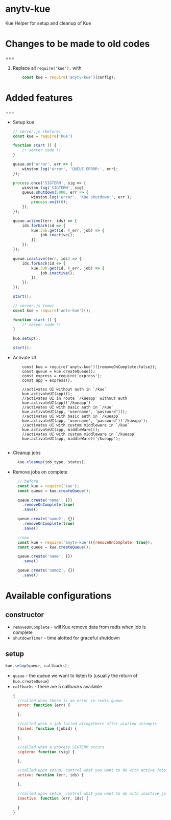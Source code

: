 # anytv-kue

Kue Helper for setup and cleanup of Kue

# Changes to be made to old codes
===

1. Replace all `require('kue');` with

    ```javascript
        const kue = require('anytv-kue')(config);
    ```

# Added features
===
- Setup kue

    ```javascript
    // server.js (before)
    const kue = require('kue')

    function start () {
        /* server code */
    }

    queue.on('error', err => {
        winston.log('error', 'QUEUE ERROR:', err);
    });

    process.once('SIGTERM', sig => {
        winston.log('SIGTERM', sig);
        queue.shutdown(5000, err => {
            winston.log('error', 'Kue shutdown:', err );
            process.exit(0);
        });
    });

    queue.active((err, ids) => {
        ids.forEach(id => {
            kue.Job.get(id, (_err, job) => {
                job.inactive();
            });
        });
    });

    queue.inactive((err, ids) => {
        ids.forEach(id => {
            kue.Job.get(id, (_err, job) => {
                job.inactive();
            });
        });
    });

    start();

    ```
    ```javascript
    // server.js (now)
    const kue = require('antv-kue')();

    function start () {
        /* server code */
    }

    kue.setup();

    start();

    ```
- Activate UI
    ```
        const kue = require('anytv-kue')({removeOnComplete:false});
        const queue = kue.createQueue();
        const express = require('express');
        const app = express();

        //activates UI without auth in `/kue`
        kue.activateUI(app)();
        //activates UI in route `/kueapp` without auth
        kue.activateUI(app)('/kueapp')
        //activates UI with basic auth in `/kue`
        kue.activateUI(app, 'username', 'password')();
        //activates UI with basic auth in `/kueapp`
        kue.activateUI(app, 'username', 'password')('/kueapp');
        //activates UI with custom middleware in `/kue`
        kue.activateUI(app, middleWare)();
        //activates UI with custom middleware in `/kueapp`
        kue.activateUI(app, middleWare)('/kueapp');


    ```
- Cleanup jobs

    ```javascript
      kue.cleanup(job_type, status);
    ```

- Remove jobs on complete
    ```javascript
      // before
      const kue = require('kue');
      const queue = kue.createQueue();

      queue.create('name', {})
        .removeOnComplete(true)
        .save()

      queue.create('name2', {})
        .removeOnComplete(true)
        .save()
    ```
    ```javascript
      //now
      const kue = require('anytv-kue')({removeOnComplete: true});
      const queue = kue.createQueue();

      queue.create('name', {})
        .save()

      queue.create('name2', {})
        .save()
    ```

# Available configurations

## constructor
- `removeOnComplete` - will Kue remove data from redis when job is complete
- `shutdownTimer` - time alotted for graceful shutdown

## setup

```javascript
kue.setup(queue, callbacks);
```

- `queue` - the queue we want to listen to (usually the return of `kue.createQueue`)
- `callbacks` - there are 5 callbacks available
    ```javascript
    {
      //called when there is an error in redis queue
      error: function (err) {

      },

      //called when a job failed altogethere after alotted attempts
      failed: function (jobid) {

      },

      //called when a process SIGTERM occurs
      sigterm: function (sig) {

      },

      //called upon setup, control what you want to do with active jobs
      active: function (err, ids) {

      },

      //called upon setup, control what you want to do with inactive jobs
      inactive: function (err, ids) {

      }
    }
    ```
